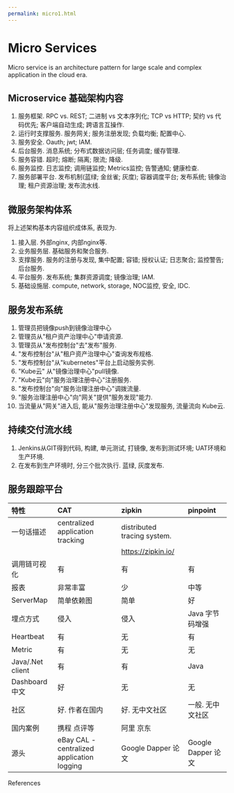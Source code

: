 ```yaml
---
permalink: micro1.html
---
```


# Micro Services

Micro service is an architecture pattern for large scale and complex application in the cloud era.

## Microservice 基础架构内容

1. 服务框架. RPC vs. REST; 二进制 vs 文本序列化; TCP vs HTTP; 契约 vs 代码优先; 客户端自动生成; 跨语言互操作.
2. 运行时支撑服务. 服务网关; 服务注册发现; 负载均衡; 配置中心.
3. 服务安全. Oauth; jwt; IAM.
4. 后台服务. 消息系统; 分布式数据访问层; 任务调度; 缓存管理.
5. 服务容错. 超时; 熔断; 隔离; 限流; 降级.
6. 服务监控. 日志监控; 调用链监控; Metrics监控; 告警通知; 健康检查.
7. 服务部署平台. 发布机制\(蓝绿; 金丝雀; 灰度\); 容器调度平台; 发布系统; 镜像治理; 租户资源治理; 发布流水线.



## 微服务架构体系

将上述架构基本内容组织成体系, 表现为.

1. 接入层. 外部nginx, 内部nginx等.
2. 业务服务层. 基础服务和聚合服务.
3. 支撑服务. 服务的注册与发现, 集中配置; 容错; 授权认证; 日志聚合; 监控警告; 后台服务.
4. 平台服务. 发布系统; 集群资源调度; 镜像治理; IAM.
5. 基础设施层. compute, network, storage, NOC监控, 安全, IDC.



## 服务发布系统

1. 管理员把镜像push到镜像治理中心
2. 管理员从"租户资产治理中心"申请资源.
3. 管理员从"发布控制台"去"发布"服务.
4. "发布控制台"从"租户资产治理中心"查询发布规格.
5. "发布控制台"从"kubernetes"平台上启动服务实例.
6. "Kube云" 从"镜像治理中心"pull镜像.
7. "Kube云"向"服务治理注册中心"注册服务.
8. "发布控制台"向"服务治理注册中心"调拨流量.
9. "服务治理注册中心"向"网关"提供"服务发现"能力.
10. 当流量从"网关"进入后, 能从"服务治理注册中心"发现服务, 流量流向 Kube云.

## 持续交付流水线

1. Jenkins从GIT得到代码, 构建, 单元测试, 打镜像, 发布到测试环境; UAT环境和生产环境.
2. 在发布到生产环境时, 分三个批次执行. 蓝绿, 灰度发布. 

## 服务跟踪平台

| 特性 | CAT | zipkin | pinpoint |
| :--- | :--- | :--- | :--- |
| 一句话描述 | centralized application tracking | distributed tracing system. |  |
|  |  | https://zipkin.io/ |  |
| 调用链可视化 | 有 | 有 | 有 |
| 报表 | 非常丰富 | 少 | 中等 |
| ServerMap | 简单依赖图 | 简单 | 好 |
| 埋点方式 | 侵入 | 侵入 | Java 字节码增强 |
| Heartbeat | 有 | 无 | 有 |
| Metric | 有 | 无 | 无 |
| Java/.Net client | 有 | 有 | Java |
| Dashboard 中文 | 好 | 无 | 无 |
| 社区 | 好. 作者在国内 | 好. 无中文社区 | 一般. 无中文社区 |
| 国内案例 | 携程 点评等 | 阿里 京东 |  |
| 源头 | eBay CAL - centralized application logging | Google Dapper 论文 | Google Dapper 论文 |

References

